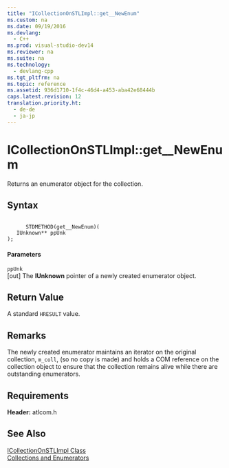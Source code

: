 ```yaml
---
title: "ICollectionOnSTLImpl::get__NewEnum"
ms.custom: na
ms.date: 09/19/2016
ms.devlang: 
  - C++
ms.prod: visual-studio-dev14
ms.reviewer: na
ms.suite: na
ms.technology: 
  - devlang-cpp
ms.tgt_pltfrm: na
ms.topic: reference
ms.assetid: 936d1710-1f4c-46d4-a453-aba42e68444b
caps.latest.revision: 12
translation.priority.ht: 
  - de-de
  - ja-jp
---
```

# ICollectionOnSTLImpl::get__NewEnum
Returns an enumerator object for the collection.  
  
## Syntax  
  
```  
  
      STDMETHOD(get__NewEnum)(  
   IUnknown** ppUnk   
);  
```  
  
#### Parameters  
 `ppUnk`  
 [out] The **IUnknown** pointer of a newly created enumerator object.  
  
## Return Value  
 A standard `HRESULT` value.  
  
## Remarks  
 The newly created enumerator maintains an iterator on the original collection, `m_coll`, (so no copy is made) and holds a COM reference on the collection object to ensure that the collection remains alive while there are outstanding enumerators.  
  
## Requirements  
 **Header:** atlcom.h  
  
## See Also  
 [ICollectionOnSTLImpl Class](../vs140/ICollectionOnSTLImpl-Class.md)   
 [Collections and Enumerators](../vs140/ATL-Collections-and-Enumerators.md)